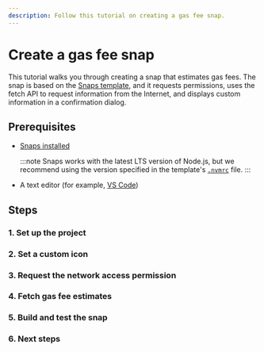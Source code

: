 ```yaml
---
description: Follow this tutorial on creating a gas fee snap.
---
```


# Create a gas fee snap

This tutorial walks you through creating a snap that estimates gas fees.
The snap is based on the
[Snaps template](https://github.com/MetaMask/template-snap-monorepo), and it requests permissions,
uses the fetch API to request information from the Internet, and displays custom information in a
confirmation dialog.

## Prerequisites

- [Snaps installed](../get-started/install-snaps.md)

  :::note
  Snaps works with the latest LTS version of Node.js, but we recommend using the version specified in
  the template's [`.nvmrc`](https://github.com/MetaMask/template-snap-monorepo/blob/main/.nvmrc) file.
  :::

- A text editor (for example, [VS Code](https://code.visualstudio.com/))

## Steps

### 1. Set up the project

### 2. Set a custom icon

### 3. Request the network access permission

### 4. Fetch gas fee estimates

### 5. Build and test the snap

### 6. Next steps
